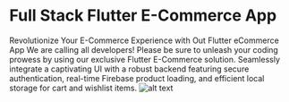 # Full Stack Flutter E-Commerce App

Revolutionize Your E-Commerce Experience with Out Flutter eCommerce App
We are calling all developers! Please be sure to unleash your coding prowess by using our exclusive Flutter E-Commerce solution. Seamlessly integrate a captivating UI with a robust backend featuring secure authentication, real-time Firebase product loading, and efficient local storage for cart and wishlist items.
![alt text]([http://url/to/img.png](https://drive.google.com/file/d/1rubf0NqAQ-R-n2t5oaVpTZJPqvX3-myi/preview)https://drive.google.com/file/d/1rubf0NqAQ-R-n2t5oaVpTZJPqvX3-myi/preview)

